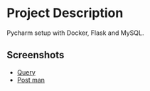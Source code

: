 # Project Description
Pycharm setup with Docker, Flask and MySQL. 

## Screenshots
* [Query](/screenshots/query.png)
* [Post man](/screenshots/postman.png)
